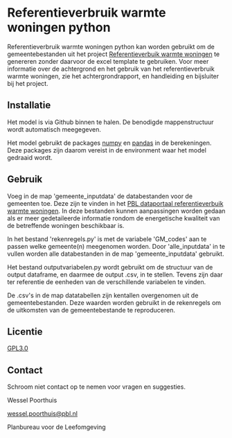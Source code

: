 # Referentieverbruik warmte woningen python

Referentieverbruik warmte woningen python kan worden gebruikt om de gemeentebestanden uit het project [Referentieverbuik warmte woningen](https://www.pbl.nl/publicaties/referentieverbruik-warmte-woningen#:~:text=Het%20referentieverbruik%20is%20bedoeld%20voor,voor%20particuliere%20eigenaren%20en%20bewoners.) te genereren zonder daarvoor de excel template te gebruiken. Voor meer informatie over de achtergrond en het gebruik van het referentieverbruik warmte woningen, zie het achtergrondrapport, en handleiding en bijsluiter bij het project. 

## Installatie

Het model is via Github binnen te halen. De benodigde mappenstructuur wordt automatisch meegegeven.

Het model gebruikt de packages [numpy](https://numpy.org/) en [pandas](https://pandas.pydata.org/) in de berekeningen. Deze packages zijn daarom vereist in de environment waar het model gedraaid wordt.

## Gebruik

Voeg in de map 'gemeente_inputdata' de databestanden voor de gemeenten toe. Deze zijn te vinden in het [PBL dataportaal referentieverbuik warmte woningen](https://dataportaal.pbl.nl/downloads/VIVET/Referentieverbruik_warmte/). In deze bestanden kunnen aanpassingen worden gedaan als er meer gedetaileerde informatie rondom de energetische kwaliteit van de betreffende woningen beschikbaar is. 

In het bestand 'rekenregels.py' is met de variabele 'GM_codes' aan te passen welke gemeente(n) meegenomen worden. Door 'alle_inputdata' in te vullen worden alle databestanden in de map 'gemeente_inputdata' gebruikt. 

Het bestand outputvariabelen.py wordt gebruikt om de structuur van de output dataframe, en daarmee de output .csv, in te stellen. Tevens zijn daar ter referentie de eenheden van de verschillende variabelen te vinden.

De .csv's in de map datatabellen zijn kentallen overgenomen uit de gemeentebestanden. Deze waarden worden gebruikt in de rekenregels om de uitkomsten van de gemeentebestande  te reproduceren.

## Licentie

[GPL3.0](https://choosealicense.com/licenses/gpl-3.0/)

## Contact

Schroom niet contact op te nemen voor vragen en suggesties.

Wessel Poorthuis

wessel.poorthuis@pbl.nl

Planbureau voor de Leefomgeving
